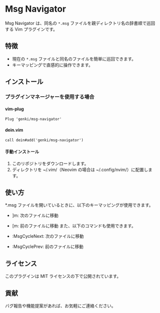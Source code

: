 
# Msg Navigator

Msg Navigator は、同名の `*.msg` ファイルを親ディレクトリ名の辞書順で巡回する Vim プラグインです。

## 特徴

- 現在の `*.msg` ファイルと同名のファイルを簡単に巡回できます。
- キーマッピングで直感的に操作できます。

## インストール

### プラグインマネージャーを使用する場合

#### vim-plug

```vim
Plug 'genki/msg-navigator'
```

#### dein.vim

```vim
call dein#add('genki/msg-navigator')
```

#### 手動インストール
1. このリポジトリをダウンロードします。
2. ディレクトリを ~/.vim/（Neovim の場合は ~/.config/nvim/）に配置します。

## 使い方
*.msg ファイルを開いているときに、以下のキーマッピングが使用できます。

* ]m: 次のファイルに移動
* [m: 前のファイルに移動
また、以下のコマンドも使用できます。

* :MsgCycleNext: 次のファイルに移動
* :MsgCyclePrev: 前のファイルに移動

## ライセンス
このプラグインは MIT ライセンスの下で公開されています。

## 貢献
バグ報告や機能提案があれば、お気軽にご連絡ください。
